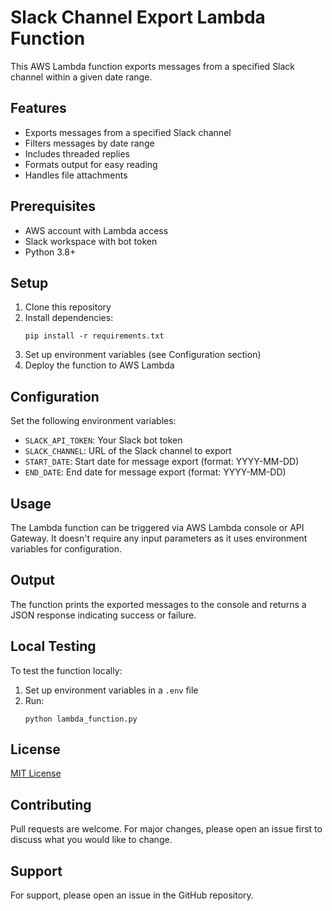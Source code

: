 # Slack Channel Export Lambda Function

This AWS Lambda function exports messages from a specified Slack channel within a given date range.

## Features

- Exports messages from a specified Slack channel
- Filters messages by date range
- Includes threaded replies
- Formats output for easy reading
- Handles file attachments

## Prerequisites

- AWS account with Lambda access
- Slack workspace with bot token
- Python 3.8+

## Setup

1. Clone this repository
2. Install dependencies:
   ```
   pip install -r requirements.txt
   ```
3. Set up environment variables (see Configuration section)
4. Deploy the function to AWS Lambda

## Configuration

Set the following environment variables:

- `SLACK_API_TOKEN`: Your Slack bot token
- `SLACK_CHANNEL`: URL of the Slack channel to export
- `START_DATE`: Start date for message export (format: YYYY-MM-DD)
- `END_DATE`: End date for message export (format: YYYY-MM-DD)

## Usage

The Lambda function can be triggered via AWS Lambda console or API Gateway. It doesn't require any input parameters as it uses environment variables for configuration.

## Output

The function prints the exported messages to the console and returns a JSON response indicating success or failure.

## Local Testing

To test the function locally:

1. Set up environment variables in a `.env` file
2. Run:
   ```
   python lambda_function.py
   ```

## License

[MIT License](LICENSE)

## Contributing

Pull requests are welcome. For major changes, please open an issue first to discuss what you would like to change.

## Support

For support, please open an issue in the GitHub repository.